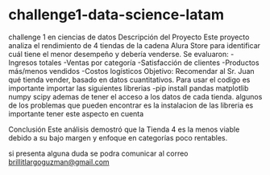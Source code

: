 # challenge1-data-science-latam
challenge 1 en ciencias de datos
Descripción del Proyecto
Este proyecto analiza el rendimiento de 4 tiendas de la cadena Alura Store para identificar cuál tiene el menor desempeño y debería venderse. Se evaluaron:
-Ingresos totales
-Ventas por categoría
-Satisfacción de clientes
-Productos más/menos vendidos
-Costos logísticos
Objetivo: Recomendar al Sr. Juan qué tienda vender, basado en datos cuantitativos.
Para usar el codigo es importante importar las siguientes librerias
-pip install pandas matplotlib numpy scipy
ademas de tener el acceso a los datos de cada tienda.
algunos de los problemas que pueden encontrar es la instalacion de las libreria es importante tener este aspecto en cuenta

Conclusión
Este análisis demostró que la Tienda 4 es la menos viable debido a su bajo margen y enfoque en categorías poco rentables. 

si presenta alguna duda se podra comunicar al correo brillitlargoguzman@gmail.com
